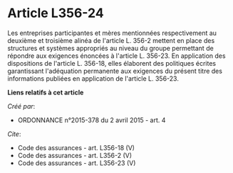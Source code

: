 # Article L356-24

Les entreprises participantes et mères mentionnées respectivement au deuxième et troisième alinéa de l'article L. 356-2
mettent en place des structures et systèmes appropriés au niveau du groupe permettant de répondre aux exigences énoncées à
l'article L. 356-23. En application des dispositions de l'article L. 356-18, elles élaborent des politiques écrites
garantissant l'adéquation permanente aux exigences du présent titre des informations publiées en application de l'article L.
356-23.

**Liens relatifs à cet article**

_Créé par_:

  - ORDONNANCE n°2015-378 du 2 avril 2015 - art. 4

_Cite_:

  - Code des assurances - art. L356-18 (V)
  - Code des assurances - art. L356-2 (V)
  - Code des assurances - art. L356-23 (V)
